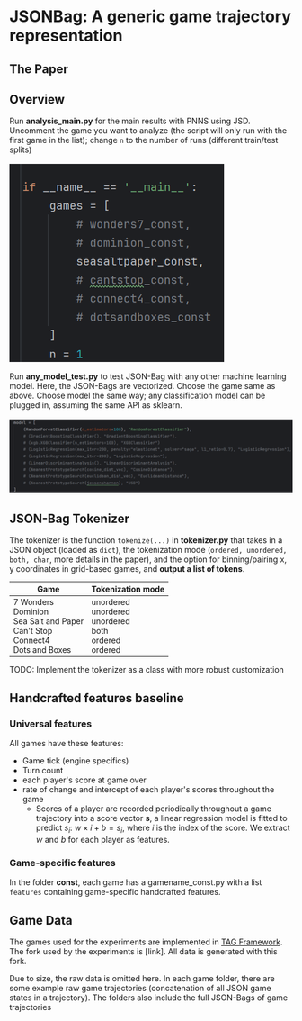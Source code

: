# JSONBag: A generic game trajectory representation

## The Paper

## Overview
Run **analysis_main.py** for the main results with PNNS using JSD.
<br>Uncomment the game you want to analyze (the script will only run with the first game in the list); change ``n`` to the number of runs (different train/test splits)
<br><br><img src="./misc/analysis-main-games.png?raw=true">

Run **any_model_test.py** to test JSON-Bag with any other machine learning model. Here, the JSON-Bags are vectorized. Choose the game same as above. Choose model the same way; any classification model can be plugged in, assuming the same API as sklearn.
<br><br><img src="./misc/any_model_test_param.png?raw=true">

## JSON-Bag Tokenizer
The tokenizer is the function ``tokenize(...)``  in **tokenizer.py** that takes in a JSON object (loaded as ``dict``), the tokenization mode (``ordered, unordered, both, char``, more details in the paper), and the option for binning/pairing x, y coordinates in grid-based games, and **output a list of tokens**.

| Game                                                                                    | Tokenization mode                                                 |
|-----------------------------------------------------------------------------------------|-------------------------------------------------------------------|
| 7 Wonders<br>Dominion<br>Sea Salt and Paper<br>Can't Stop<br>Connect4<br>Dots and Boxes | unordered<br>unordered<br>unordered<br>both<br>ordered<br>ordered |

TODO: Implement the tokenizer as a class with more robust customization

## Handcrafted features baseline
### Universal features
All games have these features:
- Game tick (engine specifics)
- Turn count
- each player's score at game over
- rate of change and intercept of each player's scores throughout the game
	- Scores of a player are recorded periodically throughout a game trajectory into a score vector $\mathbf{s}$, a linear regression model is fitted to predict $s_i$: $w \times i + b = s_i$, where $i$ is the index of the score. We extract $w$ and $b$ for each player as features.

### Game-specific features
In the folder **const**, each game has a gamename_const.py with a list ``features`` containing game-specific handcrafted features.

## Game Data
The games used for the experiments are implemented in [TAG Framework](https://github.com/GAIGResearch/TabletopGames). The fork used by the experiments is [link]. All data is generated with this fork.

Due to size, the raw data is omitted here. In each game folder, there are some example raw game trajectories (concatenation of all JSON game states in a trajectory). The folders also include the full JSON-Bags of game trajectories
